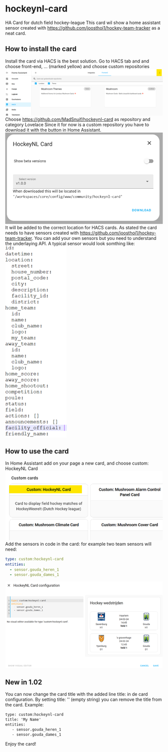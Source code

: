 # hockeynl-card
HA Card for dutch field hockey-league
This card wil show a home assistant sensor created with https://github.com/joosthoi1/hockey-team-tracker as a neat card. 

## How to install the card
Install the card via HACS is the best solution. Go to HACS tab and  and choose front-end, ... (marked yellow) and choose custom repositories
![HACS Frontend plugin selection screen](image.png)
Choose https://github.com/MadSnuif/hockeynl-card as repository and category Lovelace
Since it for now is a custom repository you have to download it with the button in Home Assistant.
![Card chooser HACS](image-1.png)
It will be added to the correct location for HACS cards.
As stated the card needs to have sensors created with https://github.com/joosthoi1/hockey-team-tracker. You can add your own sensors but you need to understand the underlaying API. A typical sensor would look somthing like:
![An example sensor](image-3.png)



## How to use the card
In Home Assistant add on your page a new card, and choose custom: HockeyNL Card
![alt text](image-4.png)
Add the sensors in code in the card:
for example two team sensors will need:


```yaml
type: custom:hockeynl-card
entities:
  - sensor.gouda_heren_1
  - sensor.gouda_dames_1
```


![alt text](image-5.png)
## New in 1.02 
You can now change the card title with the added line title: in de card configuration. By setting title: '' (empty string) you can remove the title from the card.
Example:
```
type: custom:hockeynl-card
title: 'My Name'
entities:
   - sensor.gouda_heren_1
   - sensor.gouda_dames_1
```

Enjoy the card!

